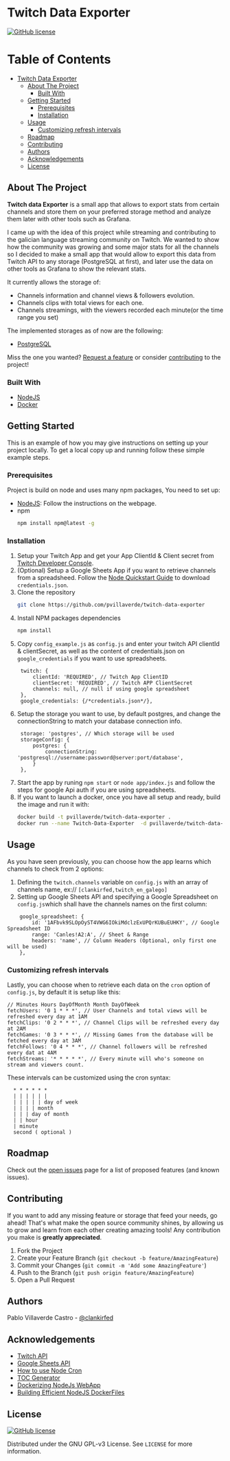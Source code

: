 # Twitch Data Exporter

[![GitHub license][license-shield]]([license-url])


<!-- TABLE OF CONTENTS, generated with gh-md-toc README.md -->

Table of Contents
=================

   * [Twitch Data Exporter](#twitch-data-exporter)
      * [About The Project](#about-the-project)
         * [Built With](#built-with)
      * [Getting Started](#getting-started)
         * [Prerequisites](#prerequisites)
         * [Installation](#installation)
      * [Usage](#usage)
         * [Customizing refresh intervals](#customizing-refresh-intervals)
      * [Roadmap](#roadmap)
      * [Contributing](#contributing)
      * [Authors](#authors)
      * [Acknowledgements](#acknowledgements)
      * [License](#license)

<!-- ABOUT THE PROJECT -->

## About The Project

**Twitch data Exporter** is a small app that allows to export stats from certain channels and store them on your preferred storage method and analyze them later with other tools such as Grafana.

I came up with the idea of this project while streaming and contributing to the galician language streaming community on Twitch. We wanted to show how the community was growing and some major stats for all the channels so I decided to make a small app that would allow to export this data from Twitch API to any storage (PostgreSQL at first), and later use the data on other tools as Grafana to show the relevant stats.

It currently allows the storage of:

* Channels information and channel views & followers evolution.
* Channels clips with total views for each one.
* Channels streamings, with the viewers recorded each minute(or the time range you set)

The implemented storages as of now are the following: 

* [PostgreSQL](https://www.postgresql.org/)

Miss the one you wanted? [Request a feature]([project-url]/issues) or consider [contributing](#contributing) to the project!
### Built With

* [NodeJS](https://nodejs.org/es/)
* [Docker](https://www.docker.com/)


<!-- GETTING STARTED -->

## Getting Started

This is an example of how you may give instructions on setting up your project locally.
To get a local copy up and running follow these simple example steps.

### Prerequisites

Project is build on node and uses many npm packages, You need to set up:
* [NodeJS](https://nodejs.org/es/): Follow the instructions on the webpage.
* npm
  ```sh
  npm install npm@latest -g
  ```

### Installation

1. Setup your Twitch App and get your App ClientId & Client secret from [Twitch Developer Console](https://dev.twitch.tv/console/apps).
2. (Optional) Setup a Google Sheets App if you want to retrieve channels from a spreadsheed. Follow the [Node Quickstart Guide](https://developers.google.com/sheets/api/quickstart/nodejs) to download `credentials.json`.
2. Clone the repository
   ```sh
   git clone https://github.com/pvillaverde/twitch-data-exporter
   ```
3. Install NPM packages dependencies
   ```sh
   npm install
   ```
4. Copy `config_example.js` as `config.js` and enter your twitch API clientId & clientSecret, as well as the content of credentials.json on `google_credentials` if you want to use spreadsheets.
   ```JS
	twitch: {
		clientId: 'REQUIRED', // Twitch App ClientID
		clientSecret: 'REQUIRED', // Twitch APP ClientSecret
		channels: null, // null if using google spreadsheet
	},
	google_credentials: {/*credentials.json*/},
   ```
5. Setup the storage you want to use, by default postgres, and change the connectionString to match your database connection info.
   ```JS
	storage: 'postgres', // Which storage will be used
	storageConfig: {
		postgres: {
			connectionString: 'postgresql://username:password@server:port/database',
		}
	},
	```
6. Start the app by runing `npm start` or `node app/index.js` and follow the steps for google Api auth if you are using spreadsheets.
7. If you want to launch a docker, once you have all setup and ready, build the image and run it with:
   ```sh
   docker build -t pvillaverde/twitch-data-exporter .
   docker run --name Twitch-Data-Exporter  -d pvillaverde/twitch-data-exporter
   ```

<!-- USAGE EXAMPLES -->

## Usage

As you have seen previously, you can choose how the app learns which channels to check from 2 options:
1. Defining the `twitch.channels` variable on `config.js` with an array of channels name, ex:// `[clankirfed,twitch_en_galego]`
2. Setting up Google Sheets API and specifying a Google Spreadsheet on `config.js`which shall have the channels names on the first column:
```JS
	google_spreadsheet: {
		id: '1AFbvk9SLOpOyST4VWG6IOkiMdclzExUPQrKUBuEUHKY', // Google Spreadsheet ID
		range: 'Canles!A2:A', // Sheet & Range
		headers: 'name', // Column Headers (Optional, only first one will be used)
	},
```

### Customizing refresh intervals
Lastly, you can choose when to retrieve each data on the `cron` option of `config.js`, by default it is setup like this:

```JS
// Minutes Hours DayOfMonth Month DayOfWeek
fetchUsers: '0 1 * * *', // User Channels and total views will be refreshed every day at 1AM
fetchClips: '0 2 * * *', // Channel Clips will be refreshed every day at 2AM
fetchGames: '0 3 * * *', // Missing Games from the database will be fetched every day at 3AM
fetchFollows: '0 4 * * *', // Channel followers will be refreshed every dat at 4AM
fetchStreams: '* * * * *', // Every minute will who's someone on stream and viewers count.
```

These intervals can be customized using the cron syntax:
```
  * * * * * *
  | | | | | |
  | | | | | day of week
  | | | | month
  | | | day of month
  | | hour
  | minute
  second ( optional )
```

<!-- ROADMAP -->

## Roadmap

Check out the [open issues]([project-url]/issues) page for a list of proposed features (and known issues).


<!-- CONTRIBUTING -->

## Contributing

If you want to add any missing feature or storage that feed your needs, go ahead! That's what make the open source community shines, by allowing us to grow and learn from each other creating amazing tools! Any contribution you make is **greatly appreciated**.

1. Fork the Project
2. Create your Feature Branch (`git checkout -b feature/AmazingFeature`)
3. Commit your Changes (`git commit -m 'Add some AmazingFeature'`)
4. Push to the Branch (`git push origin feature/AmazingFeature`)
5. Open a Pull Request

## Authors

Pablo Villaverde Castro - [@clankirfed](https://twitter.com/clankirfed)


<!-- ACKNOWLEDGEMENTS -->

## Acknowledgements
* [Twitch API](https://dev.twitch.tv/docs/api/reference)
* [Google Sheets API](https://developers.google.com/sheets/api/quickstart/nodejs)
* [How to use Node Cron](https://www.digitalocean.com/community/tutorials/nodejs-cron-jobs-by-examples)
* [TOC Generator](https://github.com/ekalinin/github-markdown-toc)
* [Dockerizing NodeJs WebApp](https://nodejs.org/en/docs/guides/nodejs-docker-webapp/)
* [Building Efficient NodeJS DockerFiles](http://bitjudo.com/blog/2014/03/13/building-efficient-dockerfiles-node-dot-js/)


## License


[![GitHub license]([license-shield])]([license-url])

Distributed under the GNU GPL-v3 License. See `LICENSE` for more information.


<!-- MARKDOWN LINKS & IMAGES -->
<!-- https://www.markdownguide.org/basic-syntax/#reference-style-links -->
[license-shield]: https://img.shields.io/badge/license-GNU%20GPL--v3-brightgreen
[license-url]: https://github.com/pvillaverde/twitch-data-exporter/blob/master/LICENSE
[project-url]: https://github.com/pvillaverde/twitch-data-exporter